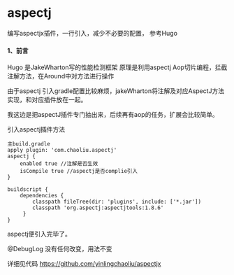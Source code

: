 # aspectj
编写aspectjx插件，一行引入，减少不必要的配置， 参考Hugo

#### 1、前言
Hugo 是JakeWharton写的性能检测框架
原理是利用aspectj Aop切片编程，拦截注解方法，在Around中对方法进行操作

由于aspectj 引入gradle配置比较麻烦，jakeWharton将注解及对应AspectJ方法实现，和对应插件放在一起。

我这边是把aspectJ插件专门抽出来，后续再有aop的任务，扩展会比较简单。

引入aspectj插件方法

```
主build.gradle
apply plugin: 'com.chaoliu.aspectj'
aspectj {
    enabled true //注解是否生效
    isCompile true //aspectj是否complie引入
}

buildscript {    
    dependencies {
        classpath fileTree(dir: 'plugins', include: ['*.jar'])
        classpath 'org.aspectj:aspectjtools:1.8.6'
     }
}

```
aspectj便引入完毕了。

@DebugLog
没有任何改变，用法不变

详细见代码
https://github.com/yinlingchaoliu/aspectjx

